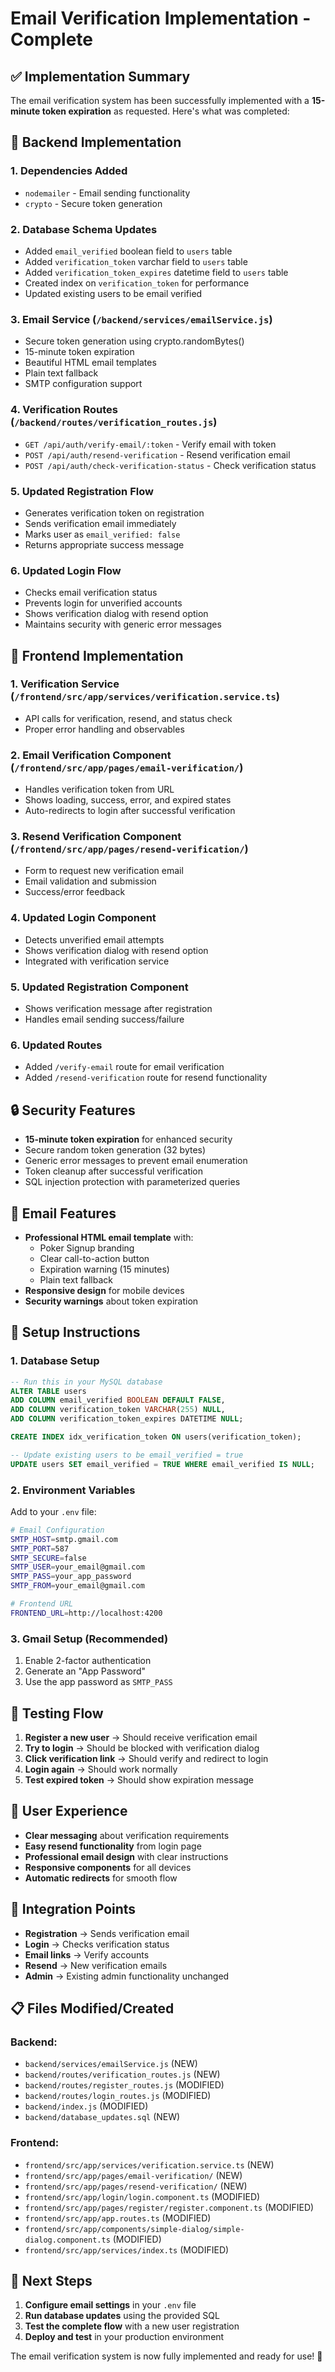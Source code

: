 # Email Verification Implementation - Complete

## ✅ Implementation Summary

The email verification system has been successfully implemented with a **15-minute token expiration** as requested. Here's what was completed:

## 🔧 Backend Implementation

### 1. **Dependencies Added**
- `nodemailer` - Email sending functionality
- `crypto` - Secure token generation

### 2. **Database Schema Updates**
- Added `email_verified` boolean field to `users` table
- Added `verification_token` varchar field to `users` table  
- Added `verification_token_expires` datetime field to `users` table
- Created index on `verification_token` for performance
- Updated existing users to be email verified

### 3. **Email Service** (`/backend/services/emailService.js`)
- Secure token generation using crypto.randomBytes()
- 15-minute token expiration
- Beautiful HTML email templates
- Plain text fallback
- SMTP configuration support

### 4. **Verification Routes** (`/backend/routes/verification_routes.js`)
- `GET /api/auth/verify-email/:token` - Verify email with token
- `POST /api/auth/resend-verification` - Resend verification email
- `POST /api/auth/check-verification-status` - Check verification status

### 5. **Updated Registration Flow**
- Generates verification token on registration
- Sends verification email immediately
- Marks user as `email_verified: false`
- Returns appropriate success message

### 6. **Updated Login Flow**
- Checks email verification status
- Prevents login for unverified accounts
- Shows verification dialog with resend option
- Maintains security with generic error messages

## 🎨 Frontend Implementation

### 1. **Verification Service** (`/frontend/src/app/services/verification.service.ts`)
- API calls for verification, resend, and status check
- Proper error handling and observables

### 2. **Email Verification Component** (`/frontend/src/app/pages/email-verification/`)
- Handles verification token from URL
- Shows loading, success, error, and expired states
- Auto-redirects to login after successful verification

### 3. **Resend Verification Component** (`/frontend/src/app/pages/resend-verification/`)
- Form to request new verification email
- Email validation and submission
- Success/error feedback

### 4. **Updated Login Component**
- Detects unverified email attempts
- Shows verification dialog with resend option
- Integrated with verification service

### 5. **Updated Registration Component**
- Shows verification message after registration
- Handles email sending success/failure

### 6. **Updated Routes**
- Added `/verify-email` route for email verification
- Added `/resend-verification` route for resend functionality

## 🔒 Security Features

- **15-minute token expiration** for enhanced security
- Secure random token generation (32 bytes)
- Generic error messages to prevent email enumeration
- Token cleanup after successful verification
- SQL injection protection with parameterized queries

## 📧 Email Features

- **Professional HTML email template** with:
  - Poker Signup branding
  - Clear call-to-action button
  - Expiration warning (15 minutes)
  - Plain text fallback
- **Responsive design** for mobile devices
- **Security warnings** about token expiration

## 🚀 Setup Instructions

### 1. **Database Setup**
```sql
-- Run this in your MySQL database
ALTER TABLE users 
ADD COLUMN email_verified BOOLEAN DEFAULT FALSE,
ADD COLUMN verification_token VARCHAR(255) NULL,
ADD COLUMN verification_token_expires DATETIME NULL;

CREATE INDEX idx_verification_token ON users(verification_token);

-- Update existing users to be email_verified = true
UPDATE users SET email_verified = TRUE WHERE email_verified IS NULL;
```

### 2. **Environment Variables**
Add to your `.env` file:
```bash
# Email Configuration
SMTP_HOST=smtp.gmail.com
SMTP_PORT=587
SMTP_SECURE=false
SMTP_USER=your_email@gmail.com
SMTP_PASS=your_app_password
SMTP_FROM=your_email@gmail.com

# Frontend URL
FRONTEND_URL=http://localhost:4200
```

### 3. **Gmail Setup** (Recommended)
1. Enable 2-factor authentication
2. Generate an "App Password"
3. Use the app password as `SMTP_PASS`

## 🧪 Testing Flow

1. **Register a new user** → Should receive verification email
2. **Try to login** → Should be blocked with verification dialog
3. **Click verification link** → Should verify and redirect to login
4. **Login again** → Should work normally
5. **Test expired token** → Should show expiration message

## 📱 User Experience

- **Clear messaging** about verification requirements
- **Easy resend functionality** from login page
- **Professional email design** with clear instructions
- **Responsive components** for all devices
- **Automatic redirects** for smooth flow

## 🔄 Integration Points

- **Registration** → Sends verification email
- **Login** → Checks verification status
- **Email links** → Verify accounts
- **Resend** → New verification emails
- **Admin** → Existing admin functionality unchanged

## 📋 Files Modified/Created

### Backend:
- `backend/services/emailService.js` (NEW)
- `backend/routes/verification_routes.js` (NEW)
- `backend/routes/register_routes.js` (MODIFIED)
- `backend/routes/login_routes.js` (MODIFIED)
- `backend/index.js` (MODIFIED)
- `backend/database_updates.sql` (NEW)

### Frontend:
- `frontend/src/app/services/verification.service.ts` (NEW)
- `frontend/src/app/pages/email-verification/` (NEW)
- `frontend/src/app/pages/resend-verification/` (NEW)
- `frontend/src/app/login/login.component.ts` (MODIFIED)
- `frontend/src/app/pages/register/register.component.ts` (MODIFIED)
- `frontend/src/app/app.routes.ts` (MODIFIED)
- `frontend/src/app/components/simple-dialog/simple-dialog.component.ts` (MODIFIED)
- `frontend/src/app/services/index.ts` (MODIFIED)

## 🎯 Next Steps

1. **Configure email settings** in your `.env` file
2. **Run database updates** using the provided SQL
3. **Test the complete flow** with a new user registration
4. **Deploy and test** in your production environment

The email verification system is now fully implemented and ready for use! 🎉
